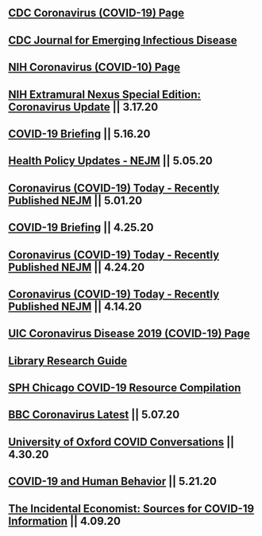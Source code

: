 ## [CDC Coronavirus (COVID-19) Page](https://www.cdc.gov/coronavirus/2019-ncov/index.html)

## [CDC Journal for Emerging Infectious Disease](https://wwwnc.cdc.gov/eid/)

## [NIH Coronavirus (COVID-10) Page](https://www.nih.gov/health-information/coronavirus)

## [NIH Extramural Nexus Special Edition: Coronavirus Update](https://nexus.od.nih.gov/all/) || 3.17.20

## [COVID-19 Briefing](http://m.n.nejm.org/nl/jsp/m.jsp?c=%402gx3yToQEWpI0MFdpGZSNXlXULpoR%2BhT04uopNAf59g%3D&cid=DM91921_NEJM_Subscriber&bid=198050583)  ||  5.16.20

## [Health Policy Updates - NEJM](https://www.nejm.org/health-policy)  ||  5.05.20

## [Coronavirus (COVID-19) Today - Recently Published NEJM](http://response.nejm.org/dm?id=A72356B8702FEEDA0FA712D07E9AA409F91BDD2A20A1D99A)  ||  5.01.20

## [COVID-19 Briefing](http://m.n.nejm.org/nl/jsp/m.jsp?c=%40j9HxMBNgFVsTBe5HErdaThEh6vwsA47sHRO1Z6LIn7s%3D&cid=DM90825_NEJM_COVID-19_Newsletter&bid=187223416)  ||  4.25.20

## [Coronavirus (COVID-19) Today - Recently Published NEJM](http://response.nejm.org/dm?id=A72356B8702FEEDAEF10051D07406C4AF91BDD2A20A1D99A)  ||  4.24.20

## [Coronavirus (COVID-19) Today - Recently Published NEJM](https://www.nejm.org/coronavirus?query=main_nav_lg)  ||  4.14.20

## [UIC Coronavirus Disease 2019 (COVID-19) Page](https://today.uic.edu/coronavirus)

## [Library Research Guide](https://researchguides.uic.edu/coronavirus)

## [SPH Chicago COVID-19 Resource Compilation](https://drive.google.com/a/uic.edu/file/d/1JNduM61gTqmfzFXlbPtEM-9o6wSJkOGp/view?usp=sharing)

## [BBC Coronavirus Latest](https://view.e.bbcmail.co.uk/?qs=1e20503fb593ba44b32f8afb472b216a71ff834685232c79b8ac4aac62508c5c27c0cd2e049c3d0786c3ab2084048910bbec44399e78ca03b57754438be959297b21ad2b7710d357)  ||  5.07.20

## [University of Oxford COVID Conversations](https://www.research.ox.ac.uk/Article/2020-04-30-covid-conversations)  ||  4.30.20

## [COVID-19 and Human Behavior](https://www.nature.com/collections/gdjdibibfg?sap-outbound-id=B2F0140FD3826FF651C40C0844DAC2F7A7C569BD&utm_source=hybris-campaign&utm_medium=email&utm_campaign=000_MMN6385_0000001693_NRRJ_USG_MM01_GL_nathumbehav_covidfocus&utm_content=EN_internal_5116_20200520&mkt-key=42010A0550671EEA9B9F5AC29F596C61)  ||  5.21.20

## [The Incidental Economist: Sources for COVID-19 Information](https://theincidentaleconomist.com/wordpress/sources-for-covid-19-information/)  ||  4.09.20
